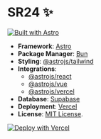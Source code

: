 # SR24 ✨
[![Built with Astro](https://astro.badg.es/v2/built-with-astro/small.svg)](https://astro.build)

- **Framework**: [Astro](https://astro.build)
- **Package Manager**: [Bun](https://bun.sh)
- **Styling**: [@astrojs/tailwind](https://docs.astro.build/en/guides/integrations-guide/tailwind/)
- **Integrations**: 
    - [@astrojs/react](https://docs.astro.build/en/guides/integrations-guide/react/)
    - [@astrojs/vue](https://docs.astro.build/en/guides/integrations-guide/vue/)
    - [@astrojs/vercel](https://docs.astro.build/en/guides/integrations-guide/vercel/)
- **Database**: [Supabase](https://supabase.com/)
- **Deployment**: [Vercel](https://vercel.com)
- **License**: [MIT License](./LICENSE).

[![Deploy with Vercel](https://vercel.com/button)](https://vercel.com/home)

